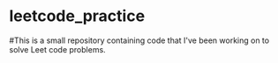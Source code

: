 # leetcode_practice

#This is a small repository containing code that I've been working on to solve Leet code problems.
